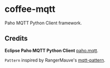 # coffee-mqtt
Paho MQTT Python Client framework.

## Credits

**Eclipse Paho MQTT Python Client** [paho.mqtt](https://github.com/RangerMauve/mqtt-pattern).

`Pattern` inspired by RangerMauve's [mqtt-pattern](https://github.com/RangerMauve/mqtt-pattern).
